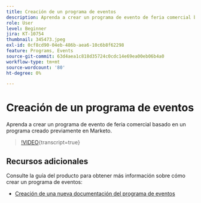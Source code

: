 ```yaml
---
title: Creación de un programa de eventos
description: Aprenda a crear un programa de evento de feria comercial basado en un programa creado previamente en Marketo.
role: User
level: Beginner
jira: KT-10754
thumbnail: 345473.jpeg
exl-id: 0cf8cd90-04eb-486b-aea6-10c6b8f62298
feature: Programs, Events
source-git-commit: 63d4aea1c818d35724c0cdc14e69ea00eb06b4a0
workflow-type: tm+mt
source-wordcount: '80'
ht-degree: 0%

---
```


# Creación de un programa de eventos

Aprenda a crear un programa de evento de feria comercial basado en un programa creado previamente en Marketo.

>[!VIDEO](https://video.tv.adobe.com/v/345473/?quality=12&learn=on){transcript=true}

## Recursos adicionales

Consulte la guía del producto para obtener más información sobre cómo crear un programa de eventos:

* [Creación de una nueva documentación del programa de eventos](https://experienceleague.adobe.com/docs/marketo/using/product-docs/demand-generation/events/understanding-events/create-a-new-event-program.html?lang=en)
